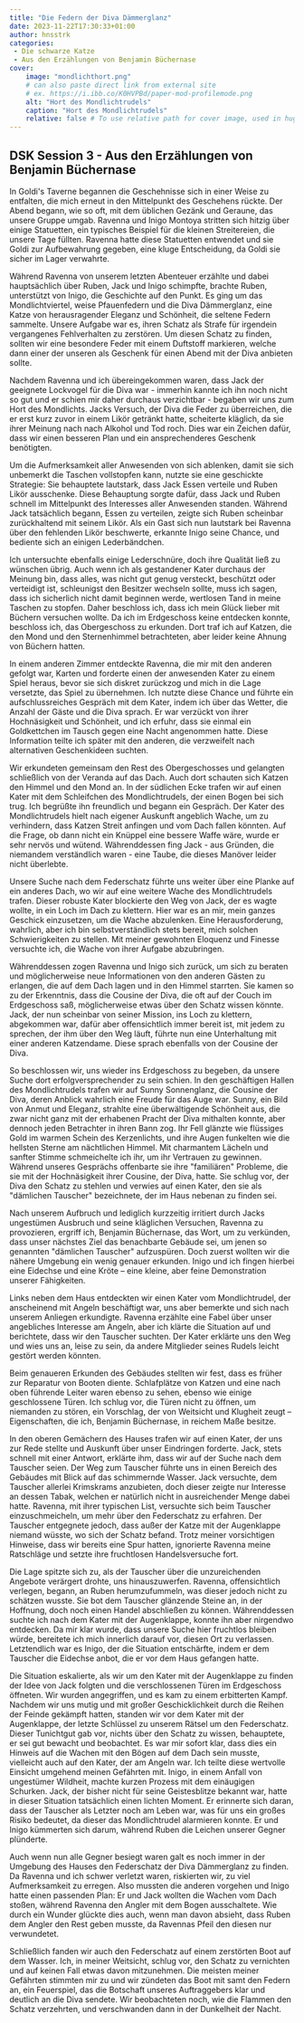 ```yaml
---
title: "Die Federn der Diva Dämmerglanz"
date: 2023-11-22T17:30:33+01:00
author: hnsstrk
categories:
 - Die schwarze Katze
 - Aus den Erzählungen von Benjamin Büchernase
cover:
    image: "mondlichthort.png"
    # can also paste direct link from external site
    # ex. https://i.ibb.co/K0HVPBd/paper-mod-profilemode.png
    alt: "Hort des Mondlichtrudels"
    caption: "Hort des Mondlichtrudels"
    relative: false # To use relative path for cover image, used in hugo Page-bundles
---
```


## DSK Session 3 - Aus den Erzählungen von Benjamin Büchernase

In Goldi's Taverne begannen die Geschehnisse sich in einer Weise zu entfalten, die mich erneut in den Mittelpunkt des Geschehens rückte. Der Abend begann, wie so oft, mit dem üblichen Gezänk und Geraune, das unsere Gruppe umgab. Ravenna und Inigo Montoya stritten sich hitzig über einige Statuetten, ein typisches Beispiel für die kleinen Streitereien, die unsere Tage füllten. Ravenna hatte diese Statuetten entwendet und sie Goldi zur Aufbewahrung gegeben, eine kluge Entscheidung, da Goldi sie sicher im Lager verwahrte.

Während Ravenna von unserem letzten Abenteuer erzählte und dabei hauptsächlich über Ruben, Jack und Inigo schimpfte, brachte Ruben, unterstützt von Inigo, die Geschichte auf den Punkt. Es ging um das Mondlichtviertel, weise Pfauenfedern und die Diva Dämmerglanz, eine Katze von herausragender Eleganz und Schönheit, die seltene Federn sammelte. Unsere Aufgabe war es, ihren Schatz als Strafe für irgendein vergangenes Fehlverhalten zu zerstören. Um diesen Schatz zu finden, sollten wir eine besondere Feder mit einem Duftstoff markieren, welche dann einer der unseren als Geschenk für einen Abend mit der Diva anbieten sollte.

Nachdem Ravenna und ich übereingekommen waren, dass Jack der geeignete Lockvogel für die Diva war - immerhin kannte ich ihn noch nicht so gut und er schien mir daher durchaus verzichtbar - begaben wir uns zum Hort des Mondlichts. Jacks Versuch, der Diva die Feder zu überreichen, die er erst kurz zuvor in einem Likör getränkt hatte, scheiterte kläglich, da sie ihrer Meinung nach nach Alkohol und Tod roch. Dies war ein Zeichen dafür, dass wir einen besseren Plan und ein ansprechenderes Geschenk benötigten.

Um die Aufmerksamkeit aller Anwesenden von sich ablenken, damit sie sich unbemerkt die Taschen vollstopfen kann, nutzte sie eine geschickte Strategie: Sie behauptete lautstark, dass Jack Essen verteile und Ruben Likör ausschenke. Diese Behauptung sorgte dafür, dass Jack und Ruben schnell im Mittelpunkt des Interesses aller Anwesenden standen. Während Jack tatsächlich begann, Essen zu verteilen, zeigte sich Ruben scheinbar zurückhaltend mit seinem Likör. Als ein Gast sich nun lautstark bei Ravenna über den fehlenden Likör beschwerte, erkannte Inigo seine Chance, und bediente sich an einigen Lederbändchen.

Ich untersuchte ebenfalls einige Lederschnüre, doch ihre Qualität ließ zu wünschen übrig. Auch wenn ich als gestandener Kater durchaus der Meinung bin, dass alles, was nicht gut genug versteckt, beschützt oder verteidigt ist, schleunigst den Besitzer wechseln sollte, muss ich sagen, dass ich sicherlich nicht damit beginnen werde, wertlosen Tand in meine Taschen zu stopfen. Daher beschloss ich, dass ich mein Glück lieber mit Büchern versuchen wollte. Da ich im Erdgeschoss keine entdecken konnte, beschloss ich, das Obergeschoss zu erkunden. Dort traf ich auf Katzen, die den Mond und den Sternenhimmel betrachteten, aber leider keine Ahnung von Büchern hatten.

In einem anderen Zimmer entdeckte Ravenna, die mir mit den anderen gefolgt war, Karten und forderte einen der anwesenden Kater zu einem Spiel heraus, bevor sie sich diskret zurückzog und mich in die Lage versetzte, das Spiel zu übernehmen. Ich nutzte diese Chance und führte ein aufschlussreiches Gespräch mit dem Kater, indem ich über das Wetter, die Anzahl der Gäste und die Diva sprach. Er war verzückt von ihrer Hochnäsigkeit und Schönheit, und ich erfuhr, dass sie einmal ein Goldkettchen im Tausch gegen eine Nacht angenommen hatte. Diese Information teilte ich später mit den anderen, die verzweifelt nach alternativen Geschenkideen suchten.

Wir erkundeten gemeinsam den Rest des Obergeschosses und gelangten schließlich von der Veranda auf das Dach. Auch dort schauten sich Katzen den Himmel und den Mond an. In der südlichen Ecke trafen wir auf einen Kater mit dem Schleifchen des Mondlichtrudels, der einen Bogen bei sich trug. Ich begrüßte ihn freundlich und begann ein Gespräch. Der Kater des Mondlichtrudels hielt nach eigener Auskunft angeblich Wache, um zu verhindern, dass Katzen Streit anfingen und vom Dach fallen könnten. Auf die Frage, ob dann nicht ein Knüppel eine bessere Waffe wäre, wurde er sehr nervös und wütend. Währenddessen fing Jack - aus Gründen, die niemandem verständlich waren - eine Taube, die dieses Manöver leider nicht überlebte.

Unsere Suche nach dem Federschatz führte uns weiter über eine Planke auf ein anderes Dach, wo wir auf eine weitere Wache des Mondlichtrudels trafen. Dieser robuste Kater blockierte den Weg von Jack, der es wagte wollte, in ein Loch im Dach zu klettern. Hier war es an mir, mein ganzes Geschick einzusetzen, um die Wache abzulenken. Eine Herausforderung, wahrlich, aber ich bin selbstverständlich stets bereit, mich solchen Schwierigkeiten zu stellen. Mit meiner gewohnten Eloquenz und Finesse versuchte ich, die Wache von ihrer Aufgabe abzubringen.

Währenddessen zogen Ravenna und Inigo sich zurück, um sich zu beraten und möglicherweise neue Informationen von den anderen Gästen zu erlangen, die auf dem Dach lagen und in den Himmel starrten. Sie kamen so zu der Erkenntnis, dass die Cousine der Diva, die oft auf der Couch im Erdgeschoss saß, möglicherweise etwas über den Schatz wissen könnte. Jack, der nun scheinbar von seiner Mission, ins Loch zu klettern, abgekommen war, dafür aber offensichtlich immer bereit ist, mit jedem zu sprechen, der ihm über den Weg läuft, führte nun eine Unterhaltung mit einer anderen Katzendame. Diese sprach ebenfalls von der Cousine der Diva.

So beschlossen wir, uns wieder ins Erdgeschoss zu begeben, da unsere Suche dort erfolgversprechender zu sein schien. In den geschäftigen Hallen des Mondlichtrudels trafen wir auf Sunny Sonnenglanz, die Cousine der Diva, deren Anblick wahrlich eine Freude für das Auge war. Sunny, ein Bild von Anmut und Eleganz, strahlte eine überwältigende Schönheit aus, die zwar nicht ganz mit der erhabenen Pracht der Diva mithalten konnte, aber dennoch jeden Betrachter in ihren Bann zog. Ihr Fell glänzte wie flüssiges Gold im warmen Schein des Kerzenlichts, und ihre Augen funkelten wie die hellsten Sterne am nächtlichen Himmel. Mit charmantem Lächeln und sanfter Stimme schmeichelte ich ihr, um ihr Vertrauen zu gewinnen. Während unseres Gesprächs offenbarte sie ihre "familiären" Probleme, die sie mit der Hochnäsigkeit ihrer Cousine, der Diva, hatte. Sie schlug vor, der Diva den Schatz zu stehlen und verwies auf einen Kater, den sie als "dämlichen Tauscher" bezeichnete, der im Haus nebenan zu finden sei.

Nach unserem Aufbruch und lediglich kurzzeitig irritiert durch Jacks ungestümen Ausbruch und seine kläglichen Versuchen, Ravenna zu provozieren, ergriff ich, Benjamin Büchernase, das Wort, um zu verkünden, dass unser nächstes Ziel das benachbarte Gebäude sei, um jenen so genannten "dämlichen Tauscher" aufzuspüren. Doch zuerst wollten wir die nähere Umgebung ein wenig genauer erkunden. Inigo und ich fingen hierbei eine Eidechse und eine Kröte – eine kleine, aber feine Demonstration unserer Fähigkeiten.

Links neben dem Haus entdeckten wir einen Kater vom Mondlichtrudel, der anscheinend mit Angeln beschäftigt war, uns aber bemerkte und sich nach unserem Anliegen erkundigte. Ravenna erzählte eine Fabel über unser angebliches Interesse am Angeln, aber ich klärte die Situation auf und berichtete, dass wir den Tauscher suchten. Der Kater erklärte uns den Weg und wies uns an, leise zu sein, da andere Mitglieder seines Rudels leicht gestört werden könnten.

Beim genaueren Erkunden des Gebäudes stellten wir fest, dass es früher zur Reparatur von Booten diente. Schlafplätze von Katzen und eine nach oben führende Leiter waren ebenso zu sehen, ebenso wie einige geschlossene Türen. Ich schlug vor, die Türen nicht zu öffnen, um niemanden zu stören, ein Vorschlag, der von Weitsicht und Klugheit zeugt – Eigenschaften, die ich, Benjamin Büchernase, in reichem Maße besitze.

In den oberen Gemächern des Hauses trafen wir auf einen Kater, der uns zur Rede stellte und Auskunft über unser Eindringen forderte. Jack, stets schnell mit einer Antwort, erklärte ihm, dass wir auf der Suche nach dem Tauscher seien. Der Weg zum Tauscher führte uns in einen Bereich des Gebäudes mit Blick auf das schimmernde Wasser. Jack versuchte, dem Tauscher allerlei Krimskrams anzubieten, doch dieser zeigte nur Interesse an dessen Tabak, welchen er natürlich nicht in ausreichender Menge dabei hatte. Ravenna, mit ihrer typischen List, versuchte sich beim Tauscher einzuschmeicheln, um mehr über den Federschatz zu erfahren. Der Tauscher entgegnete jedoch, dass außer der Katze mit der Augenklappe niemand wüsste, wo sich der Schatz befand. Trotz meiner vorsichtigen Hinweise, dass wir bereits eine Spur hatten, ignorierte Ravenna meine Ratschläge und setzte ihre fruchtlosen Handelsversuche fort.

Die Lage spitzte sich zu, als der Tauscher über die unzureichenden Angebote verärgert drohte, uns hinauszuwerfen. Ravenna, offensichtlich verlegen, begann, an Ruben herumzufummeln, was dieser jedoch nicht zu schätzen wusste. Sie bot dem Tauscher glänzende Steine an, in der Hoffnung, doch noch einen Handel abschließen zu können. Währenddessen suchte ich nach dem Kater mit der Augenklappe, konnte ihn aber nirgendwo entdecken. Da mir klar wurde, dass unsere Suche hier fruchtlos bleiben würde, bereitete ich mich innerlich darauf vor, diesen Ort zu verlassen. Letztendlich war es Inigo, der die Situation entschärfte, indem er dem Tauscher die Eidechse anbot, die er vor dem Haus gefangen hatte.

Die Situation eskalierte, als wir um den Kater mit der Augenklappe zu finden der Idee von Jack folgten und die verschlossenen Türen im Erdgeschoss öffneten. Wir wurden angegriffen, und es kam zu einem erbitterten Kampf. Nachdem wir uns mutig und mit großer Geschicklichkeit durch die Reihen der Feinde gekämpft hatten, standen wir vor dem Kater mit der Augenklappe, der letzte Schlüssel zu unserem Rätsel um den Federschatz. Dieser Tunichtgut gab vor, nichts über den Schatz zu wissen, behauptete, er sei gut bewacht und beobachtet. Es war mir sofort klar, dass dies ein Hinweis auf die Wachen mit den Bögen auf dem Dach sein musste, vielleicht auch auf den Kater, der am Angeln war. Ich teilte diese wertvolle Einsicht umgehend meinen Gefährten mit. Inigo, in einem Anfall von ungestümer Wildheit, machte kurzen Prozess mit dem einäugigen Schurken. Jack, der bisher nicht für seine Geistesblitze bekannt war, hatte in dieser Situation tatsächlich einen lichten Moment. Er erinnerte sich daran, dass der Tauscher als Letzter noch am Leben war, was für uns ein großes Risiko bedeutet, da dieser das Mondlichtrudel alarmieren konnte. Er und Inigo kümmerten sich darum, während Ruben die Leichen unserer Gegner plünderte.

Auch wenn nun alle Gegner besiegt waren galt es noch immer in der Umgebung des Hauses den Federschatz der Diva Dämmerglanz zu finden. Da Ravenna und ich schwer verletzt waren, riskierten wir, zu viel Aufmerksamkeit zu erregen. Also mussten die anderen vorgehen und Inigo hatte einen passenden Plan: Er und Jack wollten die Wachen vom Dach stoßen, während Ravenna den Angler mit dem Bogen ausschaltete. Wie durch ein Wunder glückte dies auch, wenn man davon absieht, dass Ruben dem Angler den Rest geben musste, da Ravennas Pfeil den diesen nur verwundetet.

Schließlich fanden wir auch den Federschatz auf einem zerstörten Boot auf dem Wasser. Ich, in meiner Weitsicht, schlug vor, den Schatz zu vernichten und auf keinen Fall etwas davon mitzunehmen. Die meisten meiner Gefährten stimmten mir zu und wir zündeten das Boot mit samt den Federn an, ein Feuerspiel, das die Botschaft unseres Auftraggebers klar und deutlich an die Diva sendete. Wir beobachteten noch, wie die Flammen den Schatz verzehrten, und verschwanden dann in der Dunkelheit der Nacht.